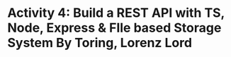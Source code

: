 # Activity 4: Build a REST API with TS, Node, Express & FIle based Storage System By Toring, Lorenz Lord
